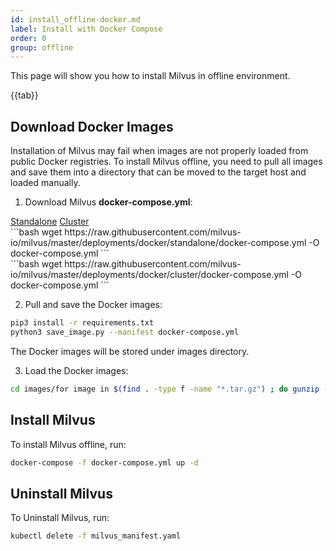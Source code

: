 ```yaml
---
id: install_offline-docker.md
label: Install with Docker Compose
order: 0
group: offline
---
```

This page will show you how to install Milvus in offline environment.

{{tab}}

## Download Docker Images

Installation of Milvus may fail when images are not properly loaded from public Docker registries. To install Milvus offline, you need to pull all images and save them into a directory that can be moved to the target host and loaded manually.

1. Download Milvus **docker-compose.yml**:

<div class="mutipleCode">
  <a href="?standalone">Standalone</a>
  <a href="?cluster">Cluster</a>
</div>
		<div class="mutipleCode-standalone" markdown="block">
```bash
wget https://raw.githubusercontent.com/milvus-io/milvus/master/deployments/docker/standalone/docker-compose.yml -O docker-compose.yml
```
		</div>
		<div class="mutipleCode-cluster" markdown="block">
```bash
wget https://raw.githubusercontent.com/milvus-io/milvus/master/deployments/docker/cluster/docker-compose.yml -O docker-compose.yml
```
		</div>

2. Pull and save the Docker images:

```bash
pip3 install -r requirements.txt
python3 save_image.py --manifest docker-compose.yml
```

<div class="alert note">
The Docker images will be stored under images directory.
</div>

3. Load the Docker images:

```bash
cd images/for image in $(find . -type f -name "*.tar.gz") ; do gunzip -c $image | docker load; done
```

## Install Milvus

To install Milvus offline, run:

```bash
docker-compose -f docker-compose.yml up -d
```

## Uninstall Milvus

To Uninstall Milvus, run:

```bash
kubectl delete -f milvus_manifest.yaml
```



